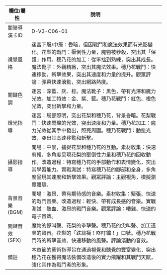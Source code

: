 | 欄位/屬性 | 說明 |
|---|---|
| 關聯導演卡ID | D-V3-C06-01 |
| 視覺風格 | 迷宮下層/中層：昏暗，但因戰鬥和魔法效果而有光影變化。花梨的戰鬥：壓倒性力量，魔物被秒殺，突出其「保護」作用。穗乃花的加工：從笨拙到熟練，突出其成長。魔法靴子：外觀精緻，突出其魔法效果。穗乃花戰鬥：快速移動，斬擊效果，突出其速度和力量的提升。觀眾評論：彈幕快速滾動，突出網路熱度。 |
| 關鍵色調 | 迷宮：深藍、灰、棕。魔法靴子：黑色，帶有光澤和魔力光效。加工特效：金、紫、藍。穗乃花戰鬥：紅色、橙色光效，突出斬擊和力量。 |
| 燈光指導 | 迷宮：局部照明，突出花梨和穗乃花，背景昏暗。花梨戰鬥：快速閃爍的光效，突出速度和力量。穗乃花加工：魔力光效從其手中發出，照亮周圍。穗乃花戰鬥：動態光效，突出其高速移動和斬擊。 |
| 攝影指導 | 開場：中景，捕捉花梨和穗乃花的互動。素材收集：快速剪輯，多角度呈現花梨的壓倒性力量和穗乃花的回收動作。改造過程：特寫穗乃花的手部動作和表情變化，突出其學習能力。實戰測試：特寫穗乃花的腳部和全身，多角度呈現其速度和斬擊效果。觀眾評論：主觀視角，模擬瀏覽體驗。 |
| 背景音樂 (BGM) | 開場：激昂、帶有期待感的音樂。素材收集：緊張、快速的戰鬥音樂。改造過程：輕快、帶有成長感的音樂。實戰測試：熱血、激昂的戰鬥音樂。觀眾評論：嘈雜、快速的電子音效。 |
| 關鍵音效 (SFX) | 魔物的慘叫聲、花梨的拳擊聲。穗乃花的尖叫聲、加工道具的聲音。花梨的「跌絲襪！咚叮鐺！」口號。穗乃花戰鬥時的斬擊音效、快速移動的風聲。評論滾動的音效。 |
| 備註 | 本章節的藝術指導旨在通過視覺和聽覺的豐富變化，突出穗乃花在獲得魔法裝備改造後的實力飛躍和其戰鬥天賦，強化其作為戰鬥者的形象。 |
